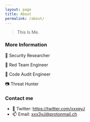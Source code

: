 ```yaml
---
layout: page
title: About
permalink: /about/
---
```


> This Is Me.

### More Information

🚀 Security Researcher

👾 Red Team Engineer

🔭 Code Audit Engineer

📷 Threat Hunter

### Contact me

- 🌌 Twitter: https://twitter.com/xxxeyJ
- 📫 Email: [xxx3yJ@protonmail.ch](mailto:xxx3yJ@protonmail.ch)
